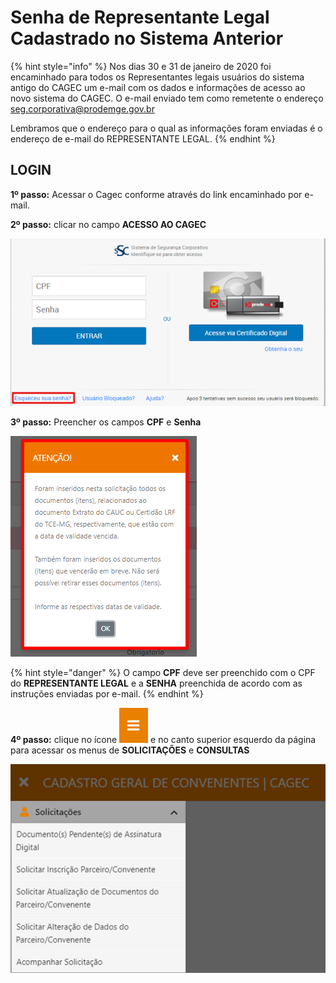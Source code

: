 # Senha de Representante Legal Cadastrado no Sistema Anterior

{% hint style="info" %}
Nos dias 30 e 31 de janeiro de 2020 foi encaminhado para todos os Representantes legais usuários do sistema antigo do CAGEC um e-mail com os dados e informações de acesso ao novo sistema do CAGEC. O e-mail enviado tem como remetente o endereço seg.corporativa@prodemge.gov.br

Lembramos que o endereço para o qual as informações foram enviadas é o endereço de e-mail do REPRESENTANTE LEGAL.
{% endhint %}

## **LOGIN**

**1º passo:** Acessar o Cagec conforme através do link encaminhado por e-mail.

**2º passo:** clicar no campo **ACESSO AO CAGEC**

![](../.gitbook/assets/image%20%282%29.png)

**3º passo:** Preencher os campos **CPF** e **Senha**

![](../.gitbook/assets/image%20%2817%29.png)

{% hint style="danger" %}
O campo **CPF** deve ser preenchido com o CPF do **REPRESENTANTE LEGAL** e a **SENHA** preenchida de acordo com as instruções enviadas por e-mail.
{% endhint %}


**4º passo:** clique no ícone ![](../.gitbook/assets/image%20%285%29.png) e no canto superior esquerdo da página para acessar os menus de **SOLICITAÇÕES** e **CONSULTAS**

![](../.gitbook/assets/image%20%284%29.png)

